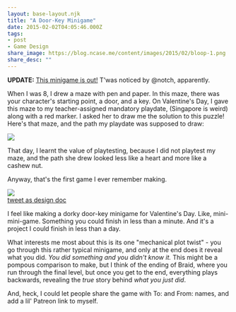 ```yaml
---
layout: base-layout.njk
title: "A Door-Key Minigame"
date: 2015-02-02T04:05:46.000Z
tags:
- post
- Game Design
share_image: https://blog.ncase.me/content/images/2015/02/bloop-1.png
share_desc: ""
---
```


**UPDATE:** [This minigame is out!](http://ncase.me/door) T'was noticed by @notch, apparently.

When I was 8, I drew a maze with pen and paper. In this maze, there was your character's starting point, a door, and a key. On Valentine's Day, I gave this maze to my teacher-assigned mandatory playdate, (Singapore is weird) along with a red marker. I asked her to draw me the solution to this puzzle! Here's that maze, and the path my playdate was supposed to draw:

![](/content/images/2015/02/bloop.png)

That day, I learnt the value of playtesting, because I did not playtest my maze, and the path she drew looked less like a heart and more like a cashew nut.

Anyway, that's the first game I ever remember making.

![](/content/images/2015/02/Screen-Shot-2015-02-01-at-22-56-10.png)  
[tweet as design doc](https://twitter.com/ncasenmare/status/561967583839010816)

I feel like making a dorky door-key minigame for Valentine's Day. Like, mini-mini-game. Something you could finish in less than a minute. And it's a project I could finish in less than a day.

What interests me most about this is its one "mechanical plot twist" - you go through this rather typical minigame, and only at the end does it reveal what you did. _You did something and you didn't know it._ This might be a pompous comparison to make, but I think of the ending of Braid, where you run through the final level, but once you get to the end, everything plays backwards, revealing the _true_ story behind _what you just did_.

And, heck, I could let people share the game with To: and From: names, and add a lil' Patreon link to myself.